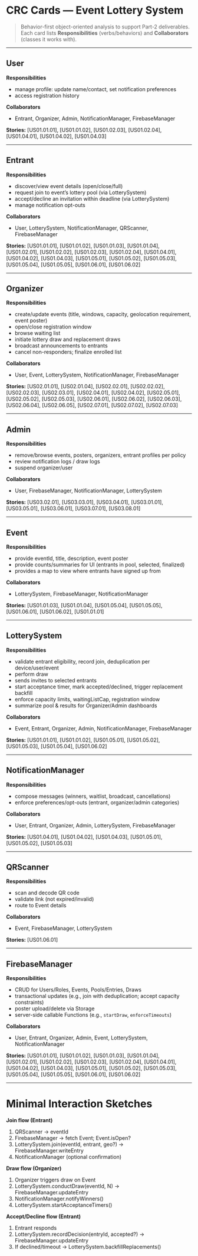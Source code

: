 # CRC Cards — Event Lottery System

> Behavior-first object-oriented analysis to support Part-2 deliverables.  
> Each card lists **Responsibilities** (verbs/behaviors) and **Collaborators** (classes it works with).  

---

## User
**Responsibilities**
- manage profile: update name/contact, set notification preferences
- access registration history

**Collaborators**
- Entrant, Organizer, Admin, NotificationManager, FirebaseManager

**Stories:**
[US01.01.01], [US01.01.02], [US01.02.03], [US01.02.04], [US01.04.01], [US01.04.02], [US01.04.03]

---

## Entrant
**Responsibilities**
- discover/view event details (open/close/full)
- request join to event’s lottery pool (via LotterySystem)
- accept/decline an invitation within deadline (via LotterySystem)
- manage notification opt-outs

**Collaborators**
- User, LotterySystem, NotificationManager, QRScanner, FirebaseManager

**Stories:**
[US01.01.01], [US01.01.02], [US01.01.03], [US01.01.04], [US01.02.01], [US01.02.02], [US01.02.03], [US01.02.04], [US01.04.01], [US01.04.02], [US01.04.03], [US01.05.01], [US01.05.02], [US01.05.03], [US01.05.04], [US01.05.05], [US01.06.01], [US01.06.02]

---

## Organizer
**Responsibilities**
- create/update events (title, windows, capacity, geolocation requirement, event poster)
- open/close registration window
- browse waiting list
- initiate lottery draw and replacement draws
- broadcast announcements to entrants
- cancel non-responders; finalize enrolled list

**Collaborators**
- User, Event, LotterySystem, NotificationManager, FirebaseManager

**Stories:** 
[US02.01.01], [US02.01.04], [US02.02.01], [US02.02.02], [US02.02.03], [US02.03.01], [US02.04.01], [US02.04.02], [US02.05.01], [US02.05.02], [US02.05.03], [US02.06.01], [US02.06.02], [US02.06.03], [US02.06.04], [US02.06.05], [US02.07.01], [US02.07.02], [US02.07.03]

---

## Admin
**Responsibilities**
- remove/browse events, posters, organizers, entrant profiles per policy
- review notification logs / draw logs
- suspend organizer/user

**Collaborators**
- User, FirebaseManager, NotificationManager, LotterySystem
  
**Stories:** 
[US03.02.01], [US03.03.01], [US03.04.01], [US03.01.01], [US03.05.01], [US03.06.01], [US03.07.01], [US03.08.01]

---

## Event
**Responsibilities**
- provide eventId, title, description, event poster
- provide counts/summaries for UI (entrants in pool, selected, finalized)
- provides a map to view where entrants have signed up from

**Collaborators**
- LotterySystem, FirebaseManager, NotificationManager

**Stories:** 
[US01.01.03], [US01.01.04], [US01.05.04], [US01.05.05], [US01.06.01], [US01.06.02], [US01.01.01]

---

## LotterySystem
**Responsibilities**
- validate entrant eligibility, record join, deduplication per device/user/event
- perform draw
- sends invites to selected entrants
- start acceptance timer, mark accepted/declined, trigger replacement backfill
- enforce capacity limits, waitingListCap, registration window
- summarize pool & results for Organizer/Admin dashboards

**Collaborators**
- Event, Entrant, Organizer, Admin, NotificationManager, FirebaseManager

**Stories:** 
[US01.01.01], [US01.01.02], [US01.05.01], [US01.05.02], [US01.05.03], [US01.05.04], [US01.06.02]

---

## NotificationManager
**Responsibilities**
- compose messages (winners, waitlist, broadcast, cancellations)
- enforce preferences/opt-outs (entrant, organizer/admin categories)

**Collaborators**
- User, Entrant, Organizer, Admin, LotterySystem, FirebaseManager

**Stories:** 
[US01.04.01], [US01.04.02], [US01.04.03], [US01.05.01], [US01.05.02], [US01.05.03]

---

## QRScanner
**Responsibilities**
- scan and decode QR code
- validate link (not expired/invalid)
- route to Event details

**Collaborators**
- Event, FirebaseManager, LotterySystem

**Stories:** 
[US01.06.01]

---

## FirebaseManager
**Responsibilities**
- CRUD for Users/Roles, Events, Pools/Entries, Draws
- transactional updates (e.g., join with deduplication; accept capacity constraints)
- poster upload/delete via Storage
- server-side callable Functions (e.g., `startDraw`, `enforceTimeouts`)

**Collaborators**
- User, Entrant, Organizer, Admin, Event, LotterySystem, NotificationManager

**Stories:** 
[US01.01.01], [US01.01.02], [US01.01.03], [US01.01.04], [US01.02.01], [US01.02.02], [US01.02.03], [US01.02.04], [US01.04.01], [US01.04.02], [US01.04.03], [US01.05.01], [US01.05.02], [US01.05.03], [US01.05.04], [US01.05.05], [US01.06.01], [US01.06.02]

---

# Minimal Interaction Sketches

**Join flow (Entrant)**
1) QRScanner → eventId  
2) FirebaseManager → fetch Event; Event.isOpen?  
3) LotterySystem.join(eventId, entrant, geo?) → FirebaseManager.writeEntry
4) NotificationManager (optional confirmation)

**Draw flow (Organizer)**
1) Organizer triggers draw on Event  
2) LotterySystem.conductDraw(eventId, N) → FirebaseManager.updateEntry
3) NotificationManager.notifyWinners()  
4) LotterySystem.startAcceptanceTimers()

**Accept/Decline flow (Entrant)**
1) Entrant responds  
2) LotterySystem.recordDecision(entryId, accepted?) → FirebaseManager.updateEntry  
3) If declined/timeout → LotterySystem.backfillReplacements()
